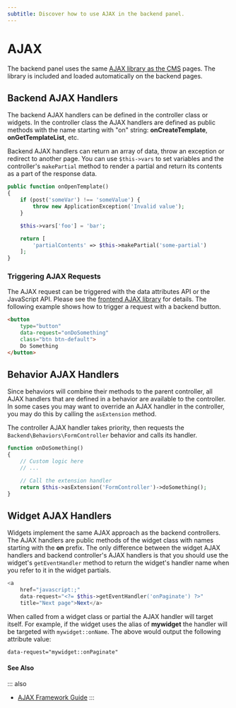 ```yaml
---
subtitle: Discover how to use AJAX in the backend panel.
---
```

# AJAX

The backend panel uses the same [AJAX library as the CMS](../../cms/ajax/introduction.md) pages. The library is included and loaded automatically on the backend pages.

## Backend AJAX Handlers

The backend AJAX handlers can be defined in the controller class or widgets. In the controller class the AJAX handlers are defined as public methods with the name starting with "on" string: **onCreateTemplate**, **onGetTemplateList**, etc.

Backend AJAX handlers can return an array of data, throw an exception or redirect to another page. You can use `$this->vars` to set variables and the controller's `makePartial` method to render a partial and return its contents as a part of the response data.

```php
public function onOpenTemplate()
{
    if (post('someVar') !== 'someValue') {
        throw new ApplicationException('Invalid value');
    }

    $this->vars['foo'] = 'bar';

    return [
        'partialContents' => $this->makePartial('some-partial')
    ];
}
```

### Triggering AJAX Requests

The AJAX request can be triggered with the data attributes API or the JavaScript API. Please see the [frontend AJAX library](../ajax/introduction) for details. The following example shows how to trigger a request with a backend button.

```html
<button
    type="button"
    data-request="onDoSomething"
    class="btn btn-default">
    Do Something
</button>
```

## Behavior AJAX Handlers

Since behaviors will combine their methods to the parent controller, all AJAX handlers that are defined in a behavior are available to the controller. In some cases you may want to override an AJAX handler in the controller, you may do this by calling the `asExtension` method.

The controller AJAX handler takes priority, then requests the `Backend\Behaviors\FormController` behavior and calls its handler.

```php
function onDoSomething()
{
    // Custom logic here
    // ...

    // Call the extension handler
    return $this->asExtension('FormController')->doSomething();
}
```

## Widget AJAX Handlers

Widgets implement the same AJAX approach as the backend controllers. The AJAX handlers are public methods of the widget class with names starting with the **on** prefix. The only difference between the widget AJAX handlers and backend controller's AJAX handlers is that you should use the widget's `getEventHandler` method to return the widget's handler name when you refer to it in the widget partials.

```php
<a
    href="javascript:;"
    data-request="<?= $this->getEventHandler('onPaginate') ?>"
    title="Next page">Next</a>
```

When called from a widget class or partial the AJAX handler will target itself. For example, if the widget uses the alias of **mywidget** the handler will be targeted with `mywidget::onName`. The above would output the following attribute value:

```html
data-request="mywidget::onPaginate"
```

#### See Also

::: also
* [AJAX Framework Guide](../../cms/ajax/introduction.md)
:::
